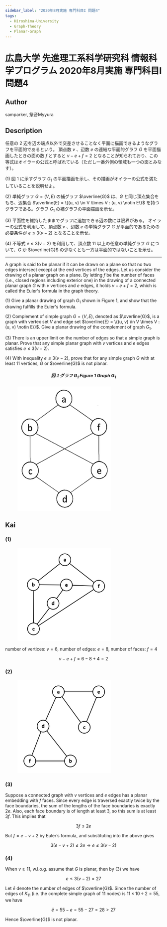 ```yaml
---
sidebar_label: "2020年8月実施 専門科目I 問題4"
tags:
  - Hiroshima-University
  - Graph-Theory
  - Planar-Graph
---
```

# 広島大学 先進理工系科学研究科 情報科学プログラム 2020年8月実施 専門科目I 問題4


## **Author**
samparker, 祭音Myyura

## **Description**
任意の 2 辺を辺の端点以外で交差させることなく平面に描画できるようなグラフを平面的であるという。
頂点数 $v$ 、辺数 $e$ の連結な平面的グラフ $G$ を平面描画したときの面の数 $f$ とすると $v - e + f = 2$ となることが知られており、この等式はオイラーの公式と呼ばれている（ただし一番外側の領域も一つの面とみなす）。

(1) 図 1 に示すグラフ $G_1$ の平面描画を示し、その描画がオイラーの公式を満たしていることを説明せよ。

(2) 単純グラフ $G = (V, E)$ の補グラフ $\overline{G}$ は、$G$ と同じ頂点集合をもち、辺集合 $\overline{E} = \{(u, v) \in V \times V : (u, v) \notin E\}$ を持つグラフである。グラフ $G_1$ の補グラフの平面描画を示せ。

(3) 平面性を維持したままでグラフに追加できる辺の数には限界がある。
オイラーの公式を利用して、頂点数 $v$ 、辺数 $e$ の単純グラフ $G$ が平面的であるための必要条件が $e \leq 3(v - 2)$ となることを示せ。

(4) 不等式 $e \leq 3(v - 2)$ を利用して、頂点数 $11$ 以上の任意の単純グラフ $G$ について、$G$ か $\overline{G}$ の少なくとも一方は平面的ではないことを示せ。

------------------------------------------------

A graph is said to be planar if it can be drawn on a plane so that no two edges intersect except at the end vertices of the edges. 
Let us consider the drawing of a planar graph on a plane.
By letting $f$ be the number of faces (i.e., closed regions including exterior one) in the drawing of a connected planar graph $G$ with $v$ vertices and $e$ edges, it holds $v - e + f = 2$, which is called the Euler's formula in the graph theory.

(1) Give a planar drawing of graph $G_1$ shown in Figure 1, and show that the drawing fulfills the Euler's formula.

(2) Complement of simple graph $G = (V, E)$, denoted as $\overline{G}$, is a graph with vertex set $V$ and edge set $\overline{E} = \{(u, v) \in V \times V : (u, v) \notin E\}$. Give a planar drawing of the complement of graph $G_1$.

(3) There is an upper limit on the number of edges so that a simple graph is planar. Prove that any simple planar graph with $v$ vertices and $e$ edges satisfies $e \leq 3(v - 2)$.

(4) With inequality $e \leq 3(v - 2)$, prove that for any simple graph $G$ with at least 11 vertices, $G$ or $\overline{G}$ is not planar.

##### <center> 図１グラフ $G_1$ Figure 1 Graph $G_1$

<figure style="text-aligned:center;">
  <img src="https://raw.githubusercontent.com/Myyura/the_kai_project_assets/main/kakomonn/hiroshima_university/ASE/is_202008_senmon_I_4_p1.png" width="300" height="400" alt=""/>
</figure>


## **Kai**
### (1)

<figure style="text-aligned:center;">
  <img src="https://raw.githubusercontent.com/Myyura/the_kai_project_assets/main/kakomonn/hiroshima_university/ASE/is_202008_senmon_I_4_p2.png" width="300" height="300" alt=""/>
</figure>

number of vertices: $v = 6$, number of edges: $e = 8$, number of faces: $f = 4$

$$
v - e + f = 6 - 8 + 4 = 2
$$

### (2)

<figure style="text-aligned:center;">
  <img src="https://raw.githubusercontent.com/Myyura/the_kai_project_assets/main/kakomonn/hiroshima_university/ASE/is_202008_senmon_I_4_p3.png" width="300" height="300" alt=""/>
</figure>

### (3)
Suppose a connected graph with $v$ vertices and $e$ edges has a planar embedding with $f$ faces.
Since every edge is traversed exactly twice by the face boundaries, the sum of the lengths of the face boundaries is exactly $2e$.
Also, each face boundary is of length at least $3$, so this sum is at least $3f$.
This implies that

$$
3f \leq 2e
$$

But $f = e - v + 2$ by Euler’s formula, and substituting into the above gives

$$
3(e - v + 2) \leq 2e \Rightarrow e \leq 3(v - 2)
$$

### (4)
When $v \geq 11$, w.l.o.g. assume that $G$ is planar, then by (3) we have

$$
e \leq 3(v - 2) = 27
$$

Let $\bar{e}$ denote the number of edges of $\overline{G}$.
Since the number of edges of $K_{11}$ (i.e. the complete simple graph of $11$ nodes) is $11 \times 10 \div 2 = 55$, we have

$$
\bar{e} = 55 - e = 55 - 27 = 28 > 27
$$

Hence $\overline{G}$ is not planar.
